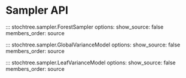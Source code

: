# Sampler API

::: stochtree.sampler.ForestSampler
    options:
        show_source: false
        members_order: source

::: stochtree.sampler.GlobalVarianceModel
    options:
        show_source: false
        members_order: source

::: stochtree.sampler.LeafVarianceModel
    options:
        show_source: false
        members_order: source
